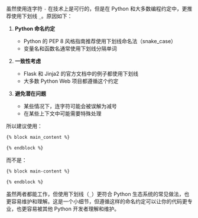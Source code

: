 虽然使用连字符 `-` 在技术上是可行的，但是在 Python 和大多数编程约定中，更推荐使用下划线 `_`。原因如下：

1. **Python 命名约定**
   - Python 的 PEP 8 风格指南推荐使用下划线命名法（snake_case）
   - 变量名和函数名通常使用下划线分隔单词

2. **一致性考虑**
   - Flask 和 Jinja2 的官方文档中的例子都使用下划线
   - 大多数 Python Web 项目都遵循这个约定

3. **避免潜在问题**
   - 某些情况下，连字符可能会被误解为减号
   - 在某些上下文中可能需要特殊处理

所以建议使用：

```html
{% block main_content %}

{% endblock %}
```

而不是：

```html
{% block main-content %}

{% endblock %}
```

虽然两者都能工作，但使用下划线（`_`）更符合 Python 生态系统的常见做法，也更容易维护和理解。这是一个小细节，但遵循这样的命名约定可以让你的代码更专业，也更容易被其他 Python 开发者理解和维护。